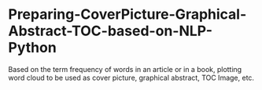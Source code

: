 # Preparing-CoverPicture-Graphical-Abstract-TOC-based-on-NLP-Python
Based on the term frequency of words in an  article or in a book, plotting word cloud to be used as cover picture, graphical abstract, TOC Image, etc.
